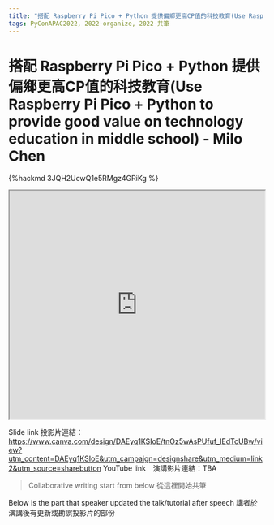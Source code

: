 ```yaml
---
title: "搭配 Raspberry Pi Pico + Python 提供偏鄉更高CP值的科技教育(Use Raspberry Pi Pico + Python to provide good value on technology education in middle school) - Milo Chen"
tags: PyConAPAC2022, 2022-organize, 2022-共筆
---
```


# 搭配 Raspberry Pi Pico + Python 提供偏鄉更高CP值的科技教育(Use Raspberry Pi Pico + Python to provide good value on technology education in middle school) - Milo Chen

{%hackmd 3JQH2UcwQ1e5RMgz4GRiKg %}

<iframe src=https://app.sli.do/event/tAUZ1kB7EQJbQpbCvsvTse height=450 width=100%></iframe>


Slide link 投影片連結：https://www.canva.com/design/DAEyq1KSIoE/tnOz5wAsPUfuf_IEdTcUBw/view?utm_content=DAEyq1KSIoE&utm_campaign=designshare&utm_medium=link2&utm_source=sharebutton
YouTube link　演講影片連結：TBA

> Collaborative writing start from below 
> 從這裡開始共筆 

Below is the part that speaker updated the talk/tutorial after speech
講者於演講後有更新或勘誤投影片的部份